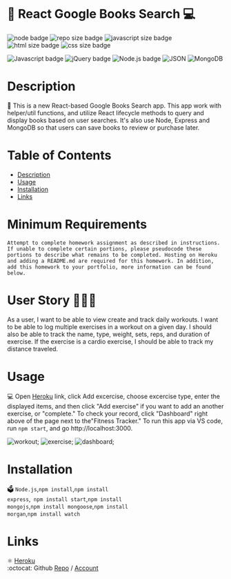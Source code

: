 
# 📖‍ React Google Books Search 💻


  ![node badge](https://img.shields.io/badge/node-v12.19.0-green.svg)
  ![repo size badge](https://img.shields.io/badge/repo.size-145KB-blue.svg)
  ![javascript size badge](https://img.shields.io/badge/javascript.size-58.9-yellow.svg)
  ![html size badge](https://img.shields.io/badge/html.size-18.8-orange.svg)
  ![css size badge](https://img.shields.io/badge/css.size-22.3-purple.svg)

  ![Javascript badge](https://img.shields.io/badge/JavaScript-yellow.svg)
  ![jQuery badge](https://img.shields.io/badge/jQuery-blue.svg)
  ![Node.js badge](https://img.shields.io/badge/Node.js-green.svg)
  ![JSON](https://img.shields.io/badge/JSON-orange.svg)
  ![MongoDB](https://img.shields.io/badge/MongoDB-green.svg)

 
  
  
  # Description
  📝 This is a  new React-based Google Books Search app. This app work with helper/util functions, and utilize React lifecycle methods to query and display books based on user searches. It's also use Node, Express and MongoDB so that users can save books to review or purchase later.
 

  # Table of Contents
  - [Description](#description)
  - [Usage](#usage)
  - [Installation](#installation)
  - [Links](#links)

# Minimum Requirements
```
Attempt to complete homework assignment as described in instructions. If unable to complete certain portions, please pseudocode these portions to describe what remains to be completed. Hosting on Heroku and adding a README.md are required for this homework. In addition, add this homework to your portfolio, more information can be found below.
```
# User Story 👩🏻‍💻

As a user, I want to be able to view create and track daily workouts. I want to be able to log multiple exercises in a workout on a given day. I should also be able to track the name, type, weight, sets, reps, and duration of exercise. If the exercise is a cardio exercise, I should be able to track my distance traveled.

# Usage
💻 Open [Heroku](https://workout-nosql.herokuapp.com/?id=5fcb9e4cab70ca0017ceafcc) link, click Add excercise, choose excercise type, enter the displayed items, and then click "Add exercise" if you want to add an another exercise, or "complete." 
To check your record, click "Dashboard" right above of the page next to the"Fitness Tracker."
To run this app via VS code, run <code>npm start</code>, and go http://localhost:3000.

![workout](public/images/workoutpage.jpg);
![exercise](public/images/exercisepage.jpg);
![dashboard](public/images/dashboardpage.jpg);

# Installation
🗳 <code>Node.js</code>,<code>npm install</code>,<code>npm install express</code>,<code> npm install start</code>,<code>npm install mongojs</code>,<code>npm install mongoose</code>,<code>npm install morgan</code>,<code>npm install watch</code>
  
# Links
:atom_symbol: [Heroku](https://workout-nosql.herokuapp.com/?id=5fcbe250dc526d001779c217)<br />
:octocat: Github [Repo](https://github.com/jmorris107/Nosq-Workout-Tracker.github.io) / [Account](https://github.com/)<br />
<br />
  